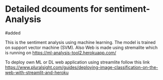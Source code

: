 # Detailed dcouments for sentiment-Analysis
#added

This is the sentiment analysis using machine learning. The model is trained on support vector machine (SVM). Also Web is  made using stremalite which is running on 
https://ml-analysis-tool2.herokuapp.com/

To deploy own ML or DL web application using streamlite follow this link https://www.pluralsight.com/guides/deploying-image-classification-on-the-web-with-streamlit-and-heroku
